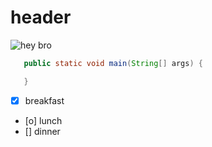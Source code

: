 # header
![hey bro](https://img.league-funny.com/imgur/170325486780_n.jpg)

``` java
   public static void main(String[] args) {

   }
```
- [x] breakfast  
- [o] lunch
- [] dinner
